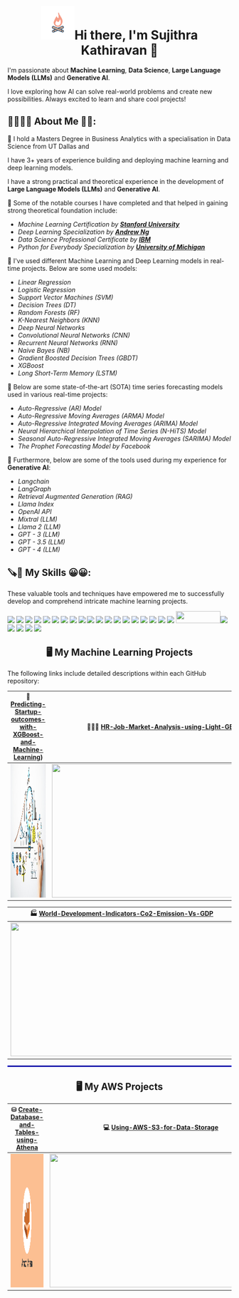  <h1 align = "center"><img src="https://github.com/sujikathir/sujikathir/blob/main/animat-campfire-color.gif" width="75" />Hi there, I'm Sujithra Kathiravan 👋</h1>

I'm passionate about __Machine Learning__, __Data Science__, __Large Language Models (LLMs)__ and __Generative AI__. 

I love exploring how AI can solve real-world problems and create new possibilities. Always excited to learn and share cool projects!

<h2> 👨‍🎓🙋‍♂️ About Me 💼🎒: </h2>
🔭 I hold a Masters Degree in Business Analytics with a specialisation in Data Science from UT Dallas and

I have 3+ years of experience building and deploying machine learning and deep learning models.

I have a strong practical and theoretical experience in the development of __Large Language Models (LLMs)__ and __Generative AI__. 


🔭 Some of the notable courses I have completed and that helped in gaining strong theoretical foundation include: 
* *Machine Learning Certification by [__Stanford University__](https://www.stanford.edu/)*
* *Deep Learning Specialization by [__Andrew Ng__](https://www.andrewng.org/)*
* *Data Science Professional Certificate by [__IBM__](https://www.coursera.org/professional-certificates/ibm-data-science)*
* *Python for Everybody Specialization by [__University of Michigan__](https://online.umich.edu/series/python-for-everybody/)*

🔭 I've used different Machine Learning and Deep Learning models in real-time projects. Below are some used models:

* *Linear Regression*
* *Logistic Regression*
* *Support Vector Machines (SVM)*
* *Decision Trees (DT)*
* *Random Forests (RF)*
* *K-Nearest Neighbors (KNN)*
* *Deep Neural Networks*
* *Convolutional Neural Networks (CNN)*
* *Recurrent Neural Networks (RNN)*
* *Naive Bayes (NB)*
* *Gradient Boosted Decision Trees (GBDT)*
* *XGBoost*
* *Long Short-Term Memory (LSTM)*

🔭 Below are some state-of-the-art (SOTA) time series forecasting models used in various real-time projects: 

* *Auto-Regressive (AR) Model*
* *Auto-Regressive Moving Averages (ARMA) Model*
* *Auto-Regressive Integrated Moving Averages (ARIMA) Model*
* *Neural Hierarchical Interpolation of Time Series (N-HiTS) Model*
* *Seasonal Auto-Regressive Integrated Moving Averages (SARIMA) Model*
* *The Prophet Forecasting Model by Facebook*

🔭 Furthermore, below are some of the tools used during my experience for __Generative AI__:

* *Langchain*
* *LangGraph*
* *Retrieval Augmented Generation (RAG)*
* *Llama Index*
* *OpenAI API*
* *Mixtral (LLM)*
* *Llama 2 (LLM)*
* *GPT - 3 (LLM)*
* *GPT - 3.5 (LLM)*
* *GPT - 4 (LLM)*

<h2>🪚🔧 My Skills 😀😀:</h2>

These valuable tools and techniques have empowered me to successfully develop and comprehend intricate machine learning projects.

[![](https://img.shields.io/badge/Python-FFD43B?style=for-the-badge&logo=python&logoColor=darkgreen)](https://www.python.org)  [![](https://img.shields.io/badge/TensorFlow-FF6F00?style=for-the-badge&logo=TensorFlow&logoColor=white)](https://www.tensorflow.org) [![](https://img.shields.io/badge/scikit_learn-F7931E?style=for-the-badge&logo=scikit-learn&logoColor=white)](https://scikit-learn.org/stable/) [![](https://img.shields.io/badge/SciPy-654FF0?style=for-the-badge&logo=SciPy&logoColor=white)](https://www.scipy.org) [![](https://img.shields.io/badge/Numpy-777BB4?style=for-the-badge&logo=numpy&logoColor=white)](https://numpy.org) [![](https://img.shields.io/badge/Pandas-2C2D72?style=for-the-badge&logo=pandas&logoColor=white)](https://pandas.pydata.org)  [![](https://img.shields.io/badge/Plotly-239120?style=for-the-badge&logo=plotly&logoColor=white)](https://plotly.com)   [![](https://img.shields.io/badge/PyTorch-EE4C2C?style=for-the-badge&logo=PyTorch&logoColor=white)](https://pytorch.org) [<img src = "https://img.shields.io/badge/MongoDB-4EA94B?style=for-the-badge&logo=mongodb&logoColor=white"/>](https://www.mongodb.com/) [![](https://img.shields.io/badge/R-276DC3?style=for-the-badge&logo=r&logoColor=white)](https://www.r-project.org) [![](https://img.shields.io/badge/Scala-DC322F?style=for-the-badge&logo=scala&logoColor=white)](https://www.scala-lang.org) [![](https://img.shields.io/badge/json-5E5C5C?style=for-the-badge&logo=json&logoColor=white)](https://www.json.org/json-en.html) [![](https://img.shields.io/badge/Tableau-E97627?style=for-the-badge&logo=Tableau&logoColor=white)](https://www.tableau.com) [![](https://img.shields.io/badge/C-00599C?style=for-the-badge&logo=c&logoColor=white)](https://www.cprogramming.com) [![](https://img.shields.io/badge/Keras-D00000?style=for-the-badge&logo=Keras&logoColor=white)](https://keras.io) [![](https://img.shields.io/badge/MySQL-00000F?style=for-the-badge&logo=mysql&logoColor=white)](https://www.mysql.com) [![](https://img.shields.io/badge/conda-342B029.svg?&style=for-the-badge&logo=anaconda&logoColor=white)](https://www.anaconda.com) [![](https://img.shields.io/badge/PowerBI-F2C811?style=for-the-badge&logo=Power%20BI&logoColor=white)](https://powerbi.microsoft.com/en-us/) [![](https://img.shields.io/badge/Colab-F9AB00?style=for-the-badge&logo=googlecolab&color=525252)](https://colab.research.google.com) [<img src = "https://img.shields.io/badge/SQLite-07405E?style=for-the-badge&logo=sqlite&logoColor=white" width = "100" height = "27.5"/>](https://www.sqlite.org/index.html)[![](https://img.shields.io/badge/LaTeX-47A141?style=for-the-badge&logo=LaTeX&logoColor=white)](https://www.latex-project.org) [![](https://img.shields.io/badge/Java-ED8B00?style=for-the-badge&logo=java&logoColor=white)](https://www.java.com/en/) [![](https://img.shields.io/badge/Microsoft_Excel-217346?style=for-the-badge&logo=microsoft-excel&logoColor=white)](https://www.microsoft.com/en-us/microsoft-365/excel) [![](https://img.shields.io/badge/Microsoft_PowerPoint-B7472A?style=for-the-badge&logo=microsoft-powerpoint&logoColor=white)](https://www.microsoft.com/en-us/microsoft-365/powerpoint) [![](https://img.shields.io/badge/Microsoft_Office-D83B01?style=for-the-badge&logo=microsoft-office&logoColor=white)](https://www.office.com)


<h2 align = "center"> 🖥 My Machine Learning Projects </h2> 

The following links include detailed descriptions within each GitHub repository:

| 🚀 [Predicting-Startup-outcomes-with-XGBoost-and-Machine-Learning](https://github.com/sujikathir/Predicting-Startup-outcomes-with-XGBoost-and-Machine-Learning))| 👨🏻‍💻 [HR-Job-Market-Analysis-using-Light-GBM](https://github.com/sujikathir/HR-Job-Market-Analysis-using-Light-GBM)| 
| :-:| :-:| 
| [<img src = "https://github.com/sujikathir/Predicting-Startup-outcomes-with-XGBoost-and-Machine-Learning/blob/main/images/cover%20page.jpg" width = 500 height = 300/>](https://github.com/sujikathir/Predicting-Startup-outcomes-with-XGBoost-and-Machine-Learning)| [<img src = "https://github.com/sujikathir/HR-Job-Market-Analysis-using-Light-GBM/blob/main/source/cover%20pic.jpg" width = 500 height = 300/>](https://github.com/sujikathir/HR-Job-Market-Analysis-using-Light-GBM)

| 🏭 [World-Development-Indicators-Co2-Emission-Vs-GDP](https://github.com/sujikathir/World-Development-Indicators-Co2-Emission-Vs-GDP)| [☎️ __Telco Customer Churn Prediction__](https://github.com/sujikathir/Telco-Customer-Churn-Prediction)|
| :-:| :-:| 
| [<img src = "https://github.com/sujikathir/World-Development-Indicators-Co2-Emission-Vs-GDP/blob/main/images/main%20image.png" width = 500 height = 300/>](https://github.com/sujikathir/World-Development-Indicators-Co2-Emission-Vs-GDP)| [<img src = "https://github.com/sujikathir/Telco-Customer-Churn-Prediction/blob/main/Images/Cover%20pic.jpg" width = 500 height = 300/>](https://github.com/sujikathir/Telco-Customer-Churn-Prediction)|

<hr style="border:0.01px solid blue">

<h2 align = "center"> 🖥 My AWS Projects</h2> 

| ⛁ [Create-Database-and-Tables-using-Athena](https://github.com/sujikathir/Create-a-Database-and-Tables-using-Athena)| 💻 [Using-AWS-S3-for-Data-Storage](https://github.com/sujikathir/Using-AWS-S3-for-Data-Storage) | 
| :-:| :-:| 
| [<img src = "https://github.com/sujikathir/Create-a-Database-and-Tables-using-Athena/blob/main/source/Cover%20pic.png" height = 300 width = 500/>](https://github.com/sujikathir/Create-a-Database-and-Tables-using-Athena/tree/main)| [<img src="https://github.com/sujikathir/Using-AWS-S3-for-Data-Storage/blob/main/s3/images/cover%20page.png" height = 300 width = 500/>](https://github.com/sujikathir/Using-AWS-S3-for-Data-Storage)|
